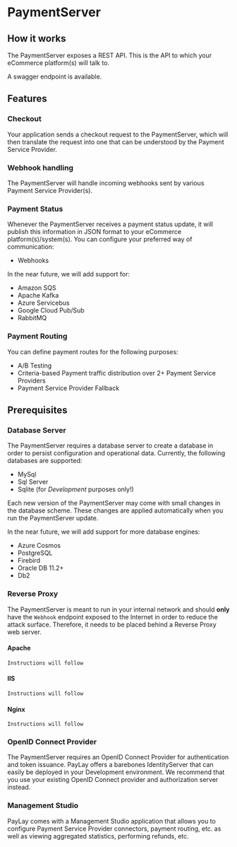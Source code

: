 PaymentServer
=============

## How it works
The PaymentServer exposes a REST API. This is the API to which your eCommerce platform(s) will talk to.

A swagger endpoint is available.

## Features

### Checkout
Your application sends a checkout request to the PaymentServer, which will then translate the request into one that can be understood by the Payment Service Provider.

### Webhook handling
The PaymentServer will handle incoming webhooks sent by various Payment Service Provider(s).

### Payment Status
Whenever the PaymentServer receives a payment status update, it will publish this information in JSON format to your eCommerce platform(s)/system(s). You can configure your preferred way of communication:

- Webhooks

In the near future, we will add support for:
- Amazon SQS
- Apache Kafka
- Azure Servicebus
- Google Cloud Pub/Sub
- RabbitMQ

### Payment Routing
You can define payment routes for the following purposes:
- A/B Testing
- Criteria-based Payment traffic distribution over 2+ Payment Service Providers
- Payment Service Provider Fallback

## Prerequisites

### Database Server
The PaymentServer requires a database server to create a database in order to persist configuration and operational data. Currently, the following databases are supported:
- MySql
- Sql Server
- Sqlite (for _Development_ purposes only!)

Each new version of the PaymentServer may come with small changes in the database scheme. These changes are applied automatically when you run the PaymentServer update.

In the near future, we will add support for more database engines:
- Azure Cosmos
- PostgreSQL
- Firebird
- Oracle DB 11.2+
- Db2

### Reverse Proxy
The PaymentServer is meant to run in your internal network and should **only** have the `Webhook` endpoint exposed to the Internet in order to reduce the attack surface. Therefore, it needs to be placed behind a Reverse Proxy web server.

#### Apache
~~~
Instructions will follow
~~~

#### IIS
~~~
Instructions will follow
~~~

#### Nginx
~~~
Instructions will follow
~~~

### OpenID Connect Provider
The PaymentServer requires an OpenID Connect Provider for authentication and token issuance. PayLay offers a barebones IdentityServer that can easily be deployed in your Development environment. We recommend that you use your existing OpenID Connect provider and authorization server instead.

### Management Studio
PayLay comes with a Management Studio application that allows you to configure Payment Service Provider connectors, payment routing, etc. as well as viewing aggregated statistics, performing refunds, etc.